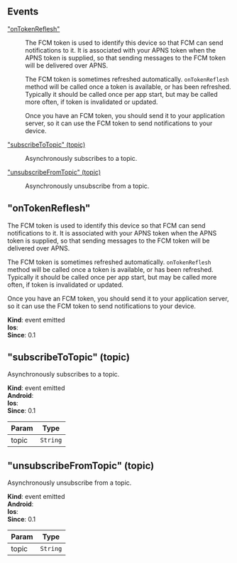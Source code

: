 ## Events

<dl>
<dt><a href="#event_onTokenReflesh">"onTokenReflesh"</a></dt>
<dd><p>The FCM token is used to identify this device so that FCM can send notifications to it.
 It is associated with your APNS token when the APNS token is supplied, so that sending
 messages to the FCM token will be delivered over APNS.</p>
<p> The FCM token is sometimes refreshed automatically. <code>onTokenReflesh</code> method will be called once a token is
 available, or has been refreshed. Typically it should be called once per app start, but
 may be called more often, if token is invalidated or updated.</p>
<p> Once you have an FCM token, you should send it to your application server, so it can use
 the FCM token to send notifications to your device.</p>
</dd>
<dt><a href="#event_subscribeToTopic">"subscribeToTopic" (topic)</a></dt>
<dd><p>Asynchronously subscribes to a topic.</p>
</dd>
<dt><a href="#event_unsubscribeFromTopic">"unsubscribeFromTopic" (topic)</a></dt>
<dd><p>Asynchronously unsubscribe from a topic.</p>
</dd>
</dl>

<a name="event_onTokenReflesh"></a>

## "onTokenReflesh"
The FCM token is used to identify this device so that FCM can send notifications to it.
 It is associated with your APNS token when the APNS token is supplied, so that sending
 messages to the FCM token will be delivered over APNS.

 The FCM token is sometimes refreshed automatically. `onTokenReflesh` method will be called once a token is
 available, or has been refreshed. Typically it should be called once per app start, but
 may be called more often, if token is invalidated or updated.

 Once you have an FCM token, you should send it to your application server, so it can use
 the FCM token to send notifications to your device.

**Kind**: event emitted  
**Ios**:   
**Since**: 0.1  
<a name="event_subscribeToTopic"></a>

## "subscribeToTopic" (topic)
Asynchronously subscribes to a topic.

**Kind**: event emitted  
**Android**:   
**Ios**:   
**Since**: 0.1  

| Param | Type |
| --- | --- |
| topic | <code>String</code> | 

<a name="event_unsubscribeFromTopic"></a>

## "unsubscribeFromTopic" (topic)
Asynchronously unsubscribe from a topic.

**Kind**: event emitted  
**Android**:   
**Ios**:   
**Since**: 0.1  

| Param | Type |
| --- | --- |
| topic | <code>String</code> | 

